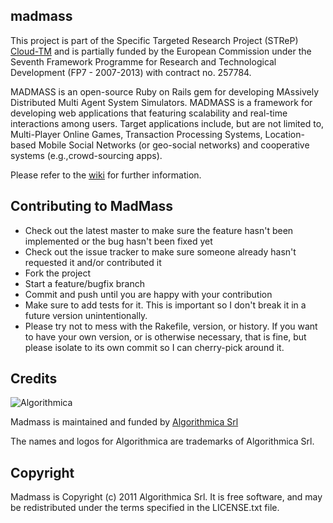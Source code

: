 madmass
-------

This project is part of the Specific Targeted Research Project (STReP) [Cloud-TM](http://www.cloudtm.eu) and is partially funded by the
European Commission under the Seventh Framework Programme for Research and Technological Development (FP7 - 2007-2013) with contract no. 257784.

MADMASS is an open-source Ruby on Rails gem for developing MAssively Distributed
Multi Agent System Simulators. MADMASS is a framework for developing web
applications that featuring scalability and real-time interactions among users.
Target applications include, but are not limited to, Multi-Player Online Games,
Transaction Processing Systems, Location-based Mobile Social Networks (or geo-social networks)
and cooperative systems (e.g.,crowd-sourcing apps).

Please refer to the [wiki](https://github.com/algorithmica/madmass/wiki) for further information.

Contributing to MadMass
-----------------------
 
* Check out the latest master to make sure the feature hasn't been implemented or the bug hasn't been fixed yet
* Check out the issue tracker to make sure someone already hasn't requested it and/or contributed it
* Fork the project
* Start a feature/bugfix branch
* Commit and push until you are happy with your contribution
* Make sure to add tests for it. This is important so I don't break it in a future version unintentionally.
* Please try not to mess with the Rakefile, version, or history. If you want to have your own version, or is otherwise necessary, that is fine, but please isolate to its own commit so I can cherry-pick around it.

Credits
-------

![Algorithmica](http://algorithmica.it/images/rounded-logo.png)

Madmass is maintained and funded by [Algorithmica Srl](http://algorithmica.it)

The names and logos for Algorithmica are trademarks of Algorithmica Srl.


Copyright
---------

Madmass is Copyright (c) 2011 Algorithmica Srl. It is free software, and may be redistributed under the terms specified in the
LICENSE.txt file.

